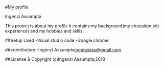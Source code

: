 #My profile

Ingenzi Assumpta

This project is about my profile it contains my background(my education,job experience) and my hobbies and skills.


##Setup Used
-Visual studio code
-Google chrome

##contributors
-Ingenzi Assumpta<ingenziass@gmail.com>

##License & Copyright
(c)Ingenzi Assumpta,2018
